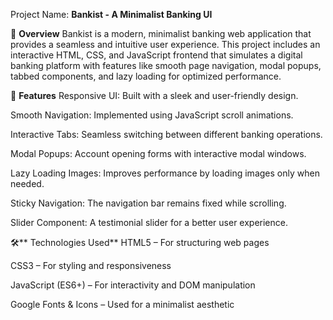 Project Name: **Bankist - A Minimalist Banking UI**


📌 **Overview**
Bankist is a modern, minimalist banking web application that provides a seamless and intuitive user experience. This project includes an interactive HTML, CSS, and JavaScript frontend that simulates a digital banking platform with features like smooth page navigation, modal popups, tabbed components, and lazy loading for optimized performance.

🚀 **Features**
Responsive UI: Built with a sleek and user-friendly design.

Smooth Navigation: Implemented using JavaScript scroll animations.

Interactive Tabs: Seamless switching between different banking operations.

Modal Popups: Account opening forms with interactive modal windows.

Lazy Loading Images: Improves performance by loading images only when needed.

Sticky Navigation: The navigation bar remains fixed while scrolling.

Slider Component: A testimonial slider for a better user experience.

🛠️** Technologies Used**
HTML5 – For structuring web pages

CSS3 – For styling and responsiveness

JavaScript (ES6+) – For interactivity and DOM manipulation

Google Fonts & Icons – Used for a minimalist aesthetic
